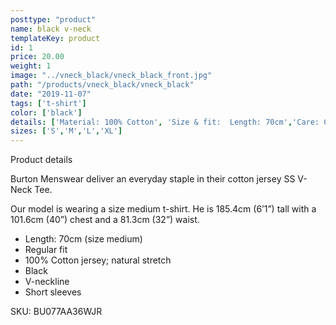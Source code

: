 ```yaml
---
posttype: "product"
name: black v-neck
templateKey: product
id: 1
price: 20.00
weight: 1
image: "../vneck_black/vneck_black_front.jpg"
path: "/products/vneck_black/vneck_black"
date: "2019-11-07"
tags: ['t-shirt']
color: ['black']
details: ['Material: 100% Cotton', 'Size & fit:  Length: 70cm','Care: Cold machine wash.']
sizes: ['S','M','L','XL']
---
```


<!-- ![alt text](/products/black_100_polo/black_100_polo.jpg) -->




Product details

Burton Menswear deliver an everyday staple in their cotton jersey SS V-Neck Tee.

Our model is wearing a size medium t-shirt. He is 185.4cm (6’1”) tall with a 101.6cm (40”) chest and a 81.3cm (32”) waist.

- Length: 70cm (size medium)
- Regular fit
- 100% Cotton jersey; natural stretch
- Black
- V-neckline
- Short sleeves

SKU: BU077AA36WJR


